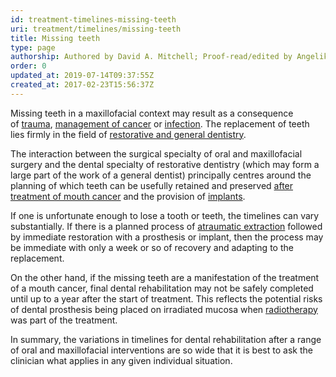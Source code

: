 ```yaml
---
id: treatment-timelines-missing-teeth
uri: treatment/timelines/missing-teeth
title: Missing teeth
type: page
authorship: Authored by David A. Mitchell; Proof-read/edited by Angelika Sebald
order: 0
updated_at: 2019-07-14T09:37:55Z
created_at: 2017-02-23T15:56:37Z
---
```


<p>Missing teeth in a maxillofacial context may result as a consequence
    of <a href="/diagnosis/a-z/damage">trauma</a>,
    <a href="/treatment/surgery/cancer">management of cancer</a> or <a href="/diagnosis/a-z/infection">infection</a>.
        The replacement of teeth lies firmly in the field of
        <a href="/treatment/restorative-dentistry">restorative and general dentistry</a>.</p>
<p>The interaction between the surgical specialty of oral and maxillofacial
    surgery and the dental specialty of restorative dentistry
    (which may form a large part of the work of a general dentist)
    principally centres around the planning of which teeth can
    be usefully retained and preserved <a href="/treatment/restorative-dentistry/cancer-pretreatment">after treatment of mouth cancer</a>    and the provision of <a href="/treatment/restorative-dentistry/implants">implants</a>.</p>
<p>If one is unfortunate enough to lose a tooth or teeth, the timelines
    can vary substantially. If there is a planned process of
    <a href="/treatment-surgery-preprothetic-surgery-level1">atraumatic extraction</a> followed by immediate restoration
        with a prosthesis or implant, then the process may be
        immediate with only a week or so of recovery and adapting
        to the replacement.</p>
<p>On the other hand, if the missing teeth are a manifestation of
    the treatment of a mouth cancer, final dental rehabilitation
    may not be safely completed until up to a year after the
    start of treatment. This reflects the potential risks of
    dental prosthesis being placed on irradiated mucosa when
    <a href="/treatment/radiotherapy">radiotherapy</a> was part of the treatment.</p>
<p>In summary, the variations in timelines for dental rehabilitation
    after a range of oral and maxillofacial interventions are
    so wide that it is best to ask the clinician what applies
    in any given individual situation.</p>
